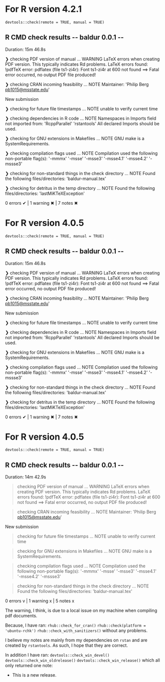# For R version 4.2.1

`devtools::check(remote = TRUE, manual = TRUE)`
## R CMD check results -- baldur 0.0.1 --
Duration: 15m 46.8s

❯ checking PDF version of manual ... WARNING
  LaTeX errors when creating PDF version.
  This typically indicates Rd problems.
  LaTeX errors found:
  !pdfTeX error: pdflatex (file ts1-zi4r): Font ts1-zi4r at 600 not found
   ==> Fatal error occurred, no output PDF file produced!

❯ checking CRAN incoming feasibility ... NOTE
  Maintainer: 'Philip Berg <pb1015@msstate.edu>'
  
  New submission

❯ checking for future file timestamps ... NOTE
  unable to verify current time

❯ checking dependencies in R code ... NOTE
  Namespaces in Imports field not imported from:
    'RcppParallel' 'rstantools'
    All declared Imports should be used.

❯ checking for GNU extensions in Makefiles ... NOTE
  GNU make is a SystemRequirements.

❯ checking compilation flags used ... NOTE
  Compilation used the following non-portable flag(s):
    '-mmmx' '-msse' '-msse3' '-msse4.1' '-msse4.2' '-mssse3'

❯ checking for non-standard things in the check directory ... NOTE
  Found the following files/directories:
    'baldur-manual.tex'

❯ checking for detritus in the temp directory ... NOTE
  Found the following files/directories:
    'lastMiKTeXException'

0 errors ✔ | 1 warning ✖ | 7 notes ✖

# For R version 4.0.5

`devtools::check(remote = TRUE, manual = TRUE)`

## R CMD check results -- baldur 0.0.1 --
Duration: 15m 46.8s

❯ checking PDF version of manual ... WARNING
  LaTeX errors when creating PDF version.
  This typically indicates Rd problems.
  LaTeX errors found:
  !pdfTeX error: pdflatex (file ts1-zi4r): Font ts1-zi4r at 600 not found
   ==> Fatal error occurred, no output PDF file produced!

❯ checking CRAN incoming feasibility ... NOTE
  Maintainer: 'Philip Berg <pb1015@msstate.edu>'
  
  New submission

❯ checking for future file timestamps ... NOTE
  unable to verify current time

❯ checking dependencies in R code ... NOTE
  Namespaces in Imports field not imported from:
    'RcppParallel' 'rstantools'
    All declared Imports should be used.

❯ checking for GNU extensions in Makefiles ... NOTE
  GNU make is a SystemRequirements.

❯ checking compilation flags used ... NOTE
  Compilation used the following non-portable flag(s):
    '-mmmx' '-msse' '-msse3' '-msse4.1' '-msse4.2' '-mssse3'

❯ checking for non-standard things in the check directory ... NOTE
  Found the following files/directories:
    'baldur-manual.tex'

❯ checking for detritus in the temp directory ... NOTE
  Found the following files/directories:
    'lastMiKTeXException'

0 errors ✔ | 1 warning ✖ | 7 notes ✖

# For R version 4.0.5
`devtools::check(remote = TRUE, manual = TRUE)`

## R CMD check results -- baldur 0.0.1 --
Duration: 14m 42.9s

> checking PDF version of manual ... WARNING
  LaTeX errors when creating PDF version.
  This typically indicates Rd problems.
  LaTeX errors found:
  !pdfTeX error: pdflatex (file ts1-zi4r): Font ts1-zi4r at 600 not found
   ==> Fatal error occurred, no output PDF file produced!

> checking CRAN incoming feasibility ... NOTE
  Maintainer: 'Philip Berg <pb1015@msstate.edu>'
  
  New submission

> checking for future file timestamps ... NOTE
  unable to verify current time

> checking for GNU extensions in Makefiles ... NOTE
  GNU make is a SystemRequirements.

> checking compilation flags used ... NOTE
  Compilation used the following non-portable flag(s):
    '-mmmx' '-msse' '-msse3' '-msse4.1' '-msse4.2' '-mssse3'

> checking for non-standard things in the check directory ... NOTE
  Found the following files/directories:
    'baldur-manual.tex'

0 errors v | 1 warning x | 5 notes x

The warning, I think, is due to a local issue on my machine when compiling pdf documents.

Because, I have ran:
`rhub::check_for_cran()`
`rhub::check(platform = 'ubuntu-rchk')`
`rhub::check_with_sanitizers()`
without any problems.

I believe my notes are mainly from my dependencies on `rstan` and are created by `rstantools`.
As such, I hope that they are correct.

In addition I have ran:
`devtools::check_win_devel()`
`devtools::check_win_oldrelease()`
`devtools::check_win_release()`
which all only returned one note:

* This is a new release.
